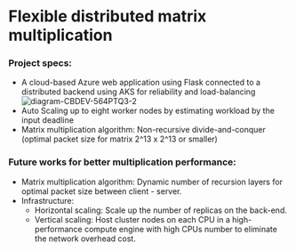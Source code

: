 # Flexible distributed matrix multiplication

### Project specs:
- A cloud-based Azure web application using Flask connected to a distributed backend using AKS for reliability and load-balancing
![diagram-CBDEV-564PTQ3-2](https://user-images.githubusercontent.com/14797495/203981537-82bb73a1-8e19-4622-89b5-dbd77b04be81.png)
- Auto Scaling up to eight worker nodes by estimating workload by the input deadline
- Matrix multiplication algorithm: Non-recursive divide-and-conquer (optimal packet size for matrix 2^13 x 2^13 or smaller)

### Future works for better multiplication performance:
- Matrix multiplication algorithm: Dynamic number of recursion layers for optimal packet size between client - server.
- Infrastructure:
    - Horizontal scaling: Scale up the number of replicas on the back-end.
    - Vertical scaling: Host cluster nodes on each CPU in a high-performance compute engine with high CPUs number to eliminate the network overhead cost.
